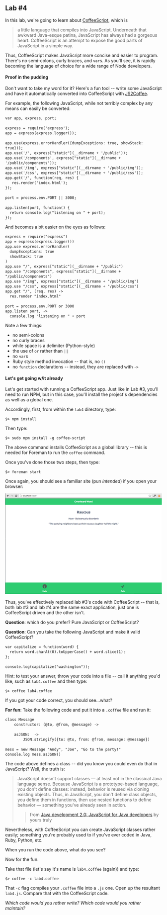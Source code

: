 ## Lab #4

In this lab, we're going to learn about [CoffeeScript](http://coffeescript.org/), which is

>a little language that compiles into JavaScript. Underneath that awkward Java-esque patina, JavaScript has always had a gorgeous heart. CoffeeScript is an attempt to expose the good parts of JavaScript in a simple way.

Thus, CoffeeScript makes JavaScript more concise and easier to program. There's no semi-colons, curly braces, and `var`s. As you'll see, it is rapidly becoming the language of choice for a wide range of Node developers.

#### Proof in the pudding

Don't want to take my word for it? Here's a fun tool -- write some JavaScript and have it automatically converted into CoffeeScript with [JS2Coffee](http://js2coffee.org/).

For example, the following JavaScript, while not terribly complex by any means can easily be converted: 

```
var app, express, port;

express = require('express');
app = express(express.logger());

app.use(express.errorHandler({dumpExceptions: true, showStack: true}));
app.use('/', express["static"](__dirname + '/public'));
app.use('/components', express["static"](__dirname + '/public/components'));
app.use('/img', express["static"](__dirname + '/public/img'));
app.use('/css', express["static"](__dirname + '/public/css'));
app.get('/', function(req, res) {
   res.render('index.html');
});

port = process.env.PORT || 3000;

app.listen(port, function() {
  return console.log("listening on " + port);
});
```

And becomes a bit easier on the eyes as follows: 

```
express = require("express")
app = express(express.logger())
app.use express.errorHandler(
  dumpExceptions: true
  showStack: true
)
app.use "/", express["static"](__dirname + "/public")
app.use "/components", express["static"](__dirname + "/public/components")
app.use "/img", express["static"](__dirname + "/public/img")
app.use "/css", express["static"](__dirname + "/public/css")
app.get "/", (req, res) ->
  res.render "index.html"

port = process.env.PORT or 3000
app.listen port, ->
  console.log "listening on " + port
```

Note a few things: 
  * no semi-colons
  * no curly braces
  * while space is a delimiter (Python-style)
  * the use of `or` rather than `||`
  * no `var`s
  * Ruby style method invocation -- that is, no `()`
  * no `function` declarations -- instead, they are replaced with `->`

#### Let's get going w/it already

Let's get started with running a CoffeeScript app. Just like in Lab #3, you'll need to run NPM, but in this case, you'll install the project's dependencies as well as a global one. 

Accordingly, first, from within the `lab4` directory, type:

```
$> npm install
```

Then type:

```
$> sudo npm install -g coffee-script
```

The above command installs CoffeeScript as a global library -- this is needed for Foreman to run the `coffee` command.

Once you've done those two steps, then type:

```
$> foreman start
```

Once again, you should see a familiar site (pun _intended_) if you open your browser:

![familiar, no?](../../docs/imgs/lab_3.png)

Thus, you've effectively replaced lab #3's code with CoffeeScript -- that is, both lab #3 and lab #4 are the same exact application, just one is CoffeeScript driven and the other isn't. 

__Question__: which do you prefer? Pure JavaScript or CoffeeScript?

__Question__: Can you take the following JavaScript and make it valid CoffeeScript?

```
var capitalize = function(word) {
  return word.charAt(0).toUpperCase() + word.slice(1);
};

console.log(capitalize("washington"));
```

Hint: to test your answer, throw your code into a file -- call it anything you'd like, such as `lab4.coffee` and then type:

```
$> coffee lab4.coffee
```

If you got your code correct, you should see...what?


__For fun__: Take the following code and put it into a `.coffee` file and run it:


```
class Message
	constructor: (@to, @from, @message) ->
	
	asJSON:  ->
		JSON.stringify({to: @to, from: @from, message: @message})

mess = new Message "Andy", "Joe", "Go to the party!"
console.log mess.asJSON()
``` 

The code above defines a class -- did you know you could even do that in JavaScript? Well, the truth is:

>JavaScript doesn't support classes — at least not in the classical Java language sense. Because JavaScript is a prototype-based language, you don't define classes: instead, behavior is reused via cloning existing objects. Thus, in JavaScript, you don't define class objects, you define them in functions, then use nested functions to define behavior — something you've already seen in action.
> > from [Java development 2.0: JavaScript for Java developers](http://www.ibm.com/developerworks/java/library/j-javadev2-18/index.html)  by yours truly

Nevertheless, with CoffeeScript you can create JavaScript classes rather easily; something you're probably used to if you've ever coded in Java, Ruby, Python, etc.

When you run the code above, what do you see? 

Now for the fun. 

Take that file (let's say it's name is `lab4.coffee` (again)) and type:

```
$> coffee -c lab4.coffee
```

That `-c` flag compiles your `.coffee` file into a `.js` one. Open up the resultant `lab4.js`. Compare that with the CoffeeScript code. 

_Which code would you rather write? Which code would you rather maintain?_